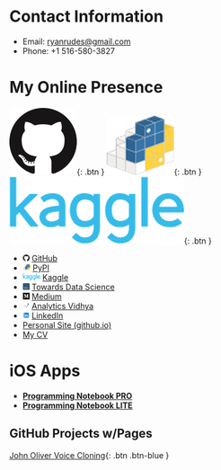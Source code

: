 # Contact Information

* Email: ryanrudes@gmail.com
* Phone: +1 516-580-3827

# My Online Presence

[<img src="content/icons/github.png"/>](https://github.com/Ryan-Rudes){: .btn }
[<img src="content/icons/pypi.png"/>](https://pypi.org/user/ryanrudes/){: .btn }
[<img src="content/icons/kaggle.png"/>](https://www.kaggle.com/ryanrudes){: .btn }

* <img src="https://raw.githubusercontent.com/Ryan-Rudes/Ryan-Rudes.github.io/main/content/icons/github.png" alt="drawing" height="12"/> [GitHub](https://github.com/Ryan-Rudes)
* <img src="https://raw.githubusercontent.com/Ryan-Rudes/Ryan-Rudes.github.io/main/content/icons/pypi.png" alt="drawing" height="12"/> [PyPI](https://pypi.org/user/ryanrudes/)
* <img src="https://raw.githubusercontent.com/Ryan-Rudes/Ryan-Rudes.github.io/main/content/icons/kaggle.png" alt="drawing" height="12"/> [Kaggle](https://www.kaggle.com/ryanrudes)
* <img src="https://raw.githubusercontent.com/Ryan-Rudes/Ryan-Rudes.github.io/main/content/icons/towards-data-science.png" alt="drawing" height="12"/> [Towards Data Science](https://towardsdatascience.com/search?q=ryanrudes)
* <img src="https://raw.githubusercontent.com/Ryan-Rudes/Ryan-Rudes.github.io/main/content/icons/medium.png" alt="drawing" height="12"/>  [Medium](https://ryanrudes.medium.com/)
* <img src="https://raw.githubusercontent.com/Ryan-Rudes/Ryan-Rudes.github.io/main/content/icons/analytics-vidhya.png" alt="drawing" height="12"/> [Analytics Vidhya](https://medium.com/analytics-vidhya/search?q=ryan%20rudes)
* <img src="https://raw.githubusercontent.com/Ryan-Rudes/Ryan-Rudes.github.io/main/content/icons/linkedin.png" alt="drawing" height="12"/> [LinkedIn](https://www.linkedin.com/in/ryan-rudes-98a650209/)
* [Personal Site (github.io)](Ryan-Rudes.github.io)
* [My CV](https://drive.google.com/file/d/1OW_te8njekDXMSS0lOr1WW3_jnr1axRn/view?usp=sharing)

# iOS Apps
* [**Programming Notebook PRO**](https://apps.apple.com/us/app/programming-notebook-pro/id1521883614)
* [**Programming Notebook LITE**](https://apps.apple.com/jm/app/programming-notebook-lite/id1519715994)
                                                                                                       
## GitHub Projects w/Pages

[John Oliver Voice Cloning](https://ryan-rudes.github.io/john-oliver/){: .btn .btn-blue }
